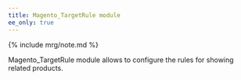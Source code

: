```yaml
---
title: Magento_TargetRule module
ee_only: true
---
```


{% include mrg/note.md %}

Magento_TargetRule module allows to configure the rules for showing related products.

